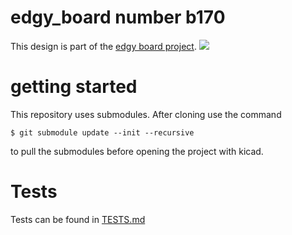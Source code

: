 # edgy_board number b170
This design is part of the [edgy board project](https://github.com/skunkforce/edgy_boards).
![](/board/board.png)

# getting started
This repository uses submodules. After cloning use the command 

```$ git submodule update --init --recursive```

to pull the submodules before opening the project with kicad. 

# Tests
Tests can be found in [TESTS.md](TESTS.md)

